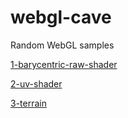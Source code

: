 # webgl-cave
Random WebGL samples


[1-barycentric-raw-shader](https://mikatalk.github.io/webgl-cave/1-barycentric-raw-shader/)

[2-uv-shader](https://mikatalk.github.io/webgl-cave/2-uv-shader/)

[3-terrain](https://mikatalk.github.io/webgl-cave/3-terrain/)
